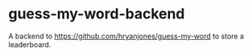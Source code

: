 # guess-my-word-backend

A backend to https://github.com/hryanjones/guess-my-word to store a leaderboard.
